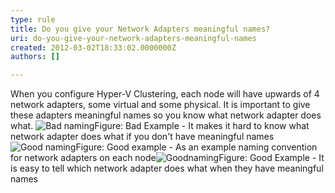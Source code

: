 ```yaml
---
type: rule
title: Do you give your Network Adapters meaningful names?
uri: do-you-give-your-network-adapters-meaningful-names
created: 2012-03-02T18:33:02.0000000Z
authors: []

---
```


 When you configure Hyper-V Clustering, each node will have upwards of 4 network adapters, some virtual and some physical. It is important to give these adapters meaningful names so you know what network adapter does what. ![Bad naming](/ITAndNetworking/Rules-to-Better-Hyper-V-Clustering/PublishingImages/naming-bad.jpg)Figure: Bad Example - It makes it hard to know what network adapter does what if you don't have meaningful names![Good naming](/ITAndNetworking/Rules-to-Better-Hyper-V-Clustering/PublishingImages/naming-good.jpg)Figure: Good example - As an example naming convention for network adapters on each node![Goodnaming](/ITAndNetworking/Rules-to-Better-Hyper-V-Clustering/PublishingImages/naming-good2.jpg)Figure: Good Example - It is easy to tell which network adapter does what when they have meaningful names
